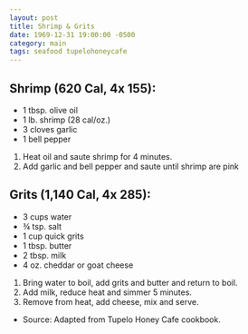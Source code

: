 ```yaml
---
layout: post
title: Shrimp & Grits
date: 1969-12-31 19:00:00 -0500
category: main
tags: seafood tupelohoneycafe
---
```

<h2>Shrimp (620 Cal, 4x 155):</h2>
<ul>
	<li>1 tbsp. olive oil</li>
	<li>1 lb. shrimp (28 cal/oz.)</li>
	<li>3 cloves garlic</li>
	<li>1 bell pepper</li>
</ul>
<ol>
	<li>Heat oil and saute shrimp for 4 minutes.</li>
	<li>Add garlic and bell pepper and saute until shrimp are pink</li>
</ol>
<h2>Grits (1,140 Cal, 4x 285):</h2>
<ul>
	<li>3 cups water</li>
	<li>¾ tsp. salt</li>
	<li>1 cup quick grits</li>
	<li>1 tbsp. butter</li>
	<li>2 tbsp. milk</li>
	<li>4 oz. cheddar or goat cheese</li>
</ul>
<ol>
	<li>Bring water to boil, add grits and butter and return to boil.</li>
	<li>Add milk, reduce heat and simmer 5 minutes.</li>
	<li>Remove from heat, add cheese, mix and serve.</li>
</ol>
<ul>
	<li>Source: Adapted from Tupelo Honey Cafe cookbook.</li>
</ul>
